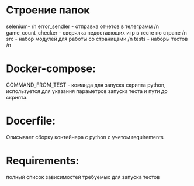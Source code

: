 
# Строение папок
selenium- /n
    error_sendler - отправка отчетов в телеграмм /n
    game_count_checker - сверялка недоставющих игр в тесте по стране /n
    src - набор модулей для работы со страницами /n
    tests - наборы тестов /n


# Docker-compose:
COMMAND_FROM_TEST - команда для запуска скрипта python, используется для указания параметров запуска теста и пути до скрипта.

# Docerfile:
Описывает сборку контейнера с python с учетом requirements

# Requirements:
полный список зависимостей требуемых для запуска тестов


